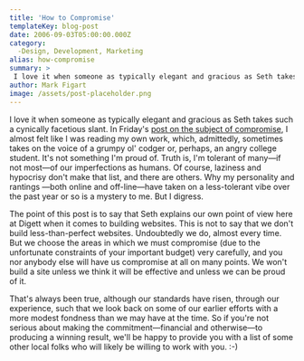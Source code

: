 ```yaml
---
title: 'How to Compromise'
templateKey: blog-post
date: 2006-09-03T05:00:00.000Z
category: 
  -Design, Development, Marketing
alias: how-compromise
summary: > 
 I love it when someone as typically elegant and gracious as Seth takes such a cynically facetious slant.
author: Mark Figart
image: /assets/post-placeholder.png
---
```


I love it when someone as typically elegant and gracious as Seth takes such a cynically facetious slant. In Friday's [post on the subject of compromise](http://sethgodin.typepad.com/seths_blog/2006/09/compromise_how_.html), I almost felt like I was reading my own work, which, admittedly, sometimes takes on the voice of a grumpy ol' codger or, perhaps, an angry college student. It's not something I'm proud of. Truth is, I'm tolerant of many—if not most—of our imperfections as humans. Of course, laziness and hypocrisy don't make that list, and there are others. Why my personality and rantings —both online and off-line—have taken on a less-tolerant vibe over the past year or so is a mystery to me. But I digress.

The point of this post is to say that Seth explains our own point of view here at Digett when it comes to building websites. This is not to say that we don't build less-than-perfect websites. Undoubtedly we do, almost every time. But we choose the areas in which we must compromise (due to the unfortunate constraints of your important budget) very carefully, and you nor anybody else will have us compromise at all on many points. We won't build a site unless we think it will be effective and unless we can be proud of it.

That's always been true, although our standards have risen, through our experience, such that we look back on some of our earlier efforts with a more modest fondness than we may have at the time. So if you're not serious about making the commitment—financial and otherwise—to producing a winning result, we'll be happy to provide you with a list of some other local folks who will likely be willing to work with you. :-)